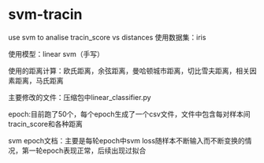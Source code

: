 # svm-tracin
use svm to analise tracin_score vs distances
使用数据集：iris

使用模型：linear svm（手写）

使用的距离计算：欧氏距离，余弦距离，曼哈顿城市距离，切比雪夫距离，相关因素距离，马氏距离

主要修改的文件：压缩包中linear_classifier.py

epoch:目前跑了50个，每个epoch生成了一个csv文件，文件中包含每对样本间tracin_score和各种距离

svm epoch文档：主要是每轮epoch中svm loss随样本不断输入而不断变换的情况，第一轮epoch表现正常，后续出现过拟合
